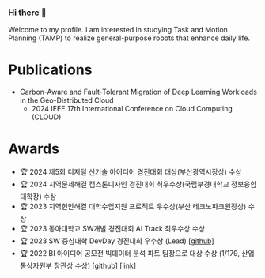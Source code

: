 ### Hi there 👋 
Welcome to my profile. I am interested in studying Task and Motion Planning (TAMP) to realize general-purpose robots that enhance daily life.


# Publications
- Carbon-Aware and Fault-Tolerant Migration of Deep Learning Workloads in the Geo-Distributed Cloud
  - 2024 IEEE 17th International Conference on Cloud Computing (CLOUD)  


# Awards
- :trophy: 2024 제5회 디지털 신기술 아이디어 경진대회 대상(부산광역시장상) 수상
- :trophy: 2024 지역문제해결 캡스톤디자인 경진대회 최우수상(국립부경대학교 정보융합대학장) 수상
- :trophy: 2023 지역현안해결 대학수업지원 프로젝트 우수상(부산 테크노파크원장상) 수상
- :trophy: 2023 동아대학교 SW개발 경진대회 AI Track 최우수상 수상
- :trophy: 2023 SW 중심대학 DevDay 경진대회 우수상 (Lead) [[github]](https://github.com/datascience-labs/COCL)
- :trophy: 2022 BI 아이디어 공모전 빅데이터 분석 파트 팀장으로 대상 수상 (1/179, 산업통상자원부 장관상 수상) [[github]](https://github.com/solar-and-Big-Data-contest/Solar_Location_Code) [[link]](https://datacontest.kr/board/view/97533073/3694)
